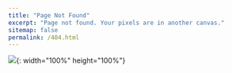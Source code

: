 ```yaml
---
title: "Page Not Found"
excerpt: "Page not found. Your pixels are in another canvas."
sitemap: false
permalink: /404.html
---
```



![](https://wallpaperaccess.com/full/2267975.png){: width="100%" height="100%"}

